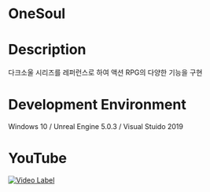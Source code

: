 # OneSoul

# Description
다크소울 시리즈를 레퍼런스로 하여 액션 RPG의 다양한 기능을 구현


# Development Environment
Windows 10 / Unreal Engine 5.0.3 / Visual Stuido 2019


# YouTube

[![Video Label](http://img.youtube.com/vi/Cd6kL8sKg4Y/0.jpg)](https://youtu.be/Cd6kL8sKg4Y)
